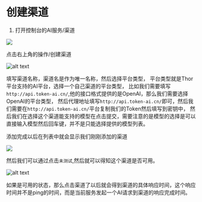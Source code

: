 # 创建渠道

1. 打开控制台的AI服务/渠道

![](/images/1232112379879.png)

点击右上角的操作/创建渠道

![alt text](/images/1283791726397.png)

填写渠道名称，渠道名是作为唯一名称，然后选择平台类型，
平台类型就是Thor平台支持的AI平台，选择一个自己渠道的平台类型，
比如我们需要填写`http://api.token-ai.cn/`,他的接口格式提供的是OpenAI，那么我们需要选择OpenAI的平台类型，
然后代理地址填写`http://api.token-ai.cn/`即可，然后我们需要在`http://api.token-ai.cn/`平台复制我们的Token然后填写到密钥中，
然后我们在选择这个渠道能支持的模型在点击提交，需要注意的是模型的选择是可以直接输入模型然后回车键，并不是只能选择提供的模型列表。

添加完成以后在列表中就会显示我们刚刚添加的渠道

![](/images/181279387912739.png)

然后我们可以通过点击`未测试`,然后就可以得知这个渠道是否可用。

![alt text](/images/112678124786124867.png)

如果是可用的状态，那么点击渠道了以后就会得到渠道的具体响应时间，这个响应时间并不是ping的时间，而是当前服务发起一个AI请求到渠道的响应完成时间。

